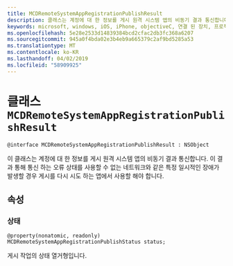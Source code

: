 ```yaml
---
title: MCDRemoteSystemAppRegistrationPublishResult
description: 클래스는 계정에 대 한 정보를 게시 원격 시스템 앱의 비동기 결과 통신합니다.
keywords: microsoft, windows, iOS, iPhone, objectiveC, 연결 된 장치, 프로젝트 로마
ms.openlocfilehash: 5e28e2533d14839384bcd2cfac2db3fc368a6207
ms.sourcegitcommit: 945a0f4bda02e3b4eb9a665379c2af9bd5285a53
ms.translationtype: MT
ms.contentlocale: ko-KR
ms.lasthandoff: 04/02/2019
ms.locfileid: "58909925"
---
```

# <a name="class-mcdremotesystemappregistrationpublishresult"></a>클래스 `MCDRemoteSystemAppRegistrationPublishResult` 

```
@interface MCDRemoteSystemAppRegistrationPublishResult : NSObject
```  

이 클래스는 계정에 대 한 정보를 게시 원격 시스템 앱의 비동기 결과 통신합니다. 이 결과 통해 통신 하는 오류 상태를 사용할 수 없는 네트워크와 같은 특정 일시적인 장애가 발생할 경우 게시를 다시 시도 하는 앱에서 사용할 해야 합니다.

## <a name="properties"></a>속성

### <a name="status"></a>상태
`@property(nonatomic, readonly) MCDRemoteSystemAppRegistrationPublishStatus status;`

게시 작업의 상태 열거형입니다.